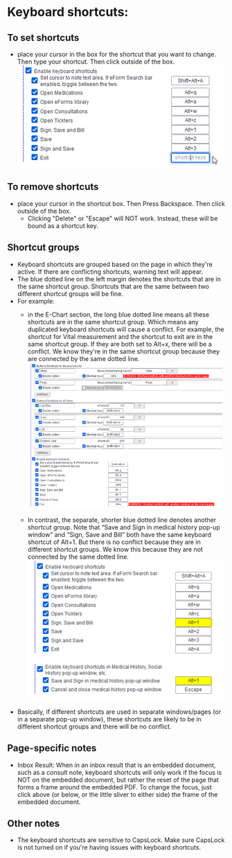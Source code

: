 # Keyboard shortcuts:

## To set shortcuts
- place your cursor in the box for the shortcut that you want to change. Then type your shortcut. Then click outside of the box. 
![Set Shortcut](../wiki-images/set-shortcut.png)

## To remove shortcuts
- place your cursor in the shortcut box. Then Press Backspace. Then click outside of the box. 
  - Clicking "Delete" or "Escape" will NOT work. Instead, these will be bound as a shortcut key.

## Shortcut groups
- Keyboard shortcuts are grouped based on the page in which they're active. If there are conflicting shortcuts, warning text will appear.
- The blue dotted line on the left margin denotes the shortcuts that are in the same shortcut group. Shortcuts that are the same between two different shortcut groups will be fine.
- For example: 
  - in the E-Chart section, the long blue dotted line means all these shortcuts are in the same shortcut group. Which means any duplicated keyboard shortcuts will cause a conflict. For example, the shortcut for Vital measurement and the shortcut to exit are in the same shortcut group. If they are both set to Alt+x, there will be a conflict. We know they're in the same shortcut group because they are connected by the same dotted line.
  ![Shortcut Conflict](../wiki-images/shortcut-conflict.png)

  - In contrast, the separate, shorter blue dotted line denotes another shortcut group. Note that “Save and Sign in medical history pop-up window” and “Sign, Save and Bill” both have the same keyboard shortcut of Alt+1. But there is no conflict because they are in different shortcut groups. We know this because they are not connected by the same dotted line.
![No Shortcut Conflict](../wiki-images/no-shortcut-conflict.png)
- Basically, if different shortcuts are used in separate windows/pages (or in a separate pop-up window), these shortcuts are likely to be in different shortcut groups and there will be no conflict.

## Page-specific notes
- Inbox Result: When in an inbox result that is an embedded document, such as a consult note, keyboard shortcuts will only work if the focus is NOT on the embedded document, but rather the reset of the page that forms a frame around the embedded PDF. To change the focus, just click above (or below, or the little sliver to either side) the frame of the embedded document.

## Other notes
- The keyboard shortcuts are sensitive to CapsLock. Make sure CapsLock is not turned on if you're having issues with keyboard shortcuts.

